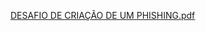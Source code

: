 [DESAFIO DE CRIAÇÃO DE UM PHISHING.pdf](https://github.com/user-attachments/files/18515102/DESAFIO.DE.CRIACAO.DE.UM.PHISHING.pdf)

